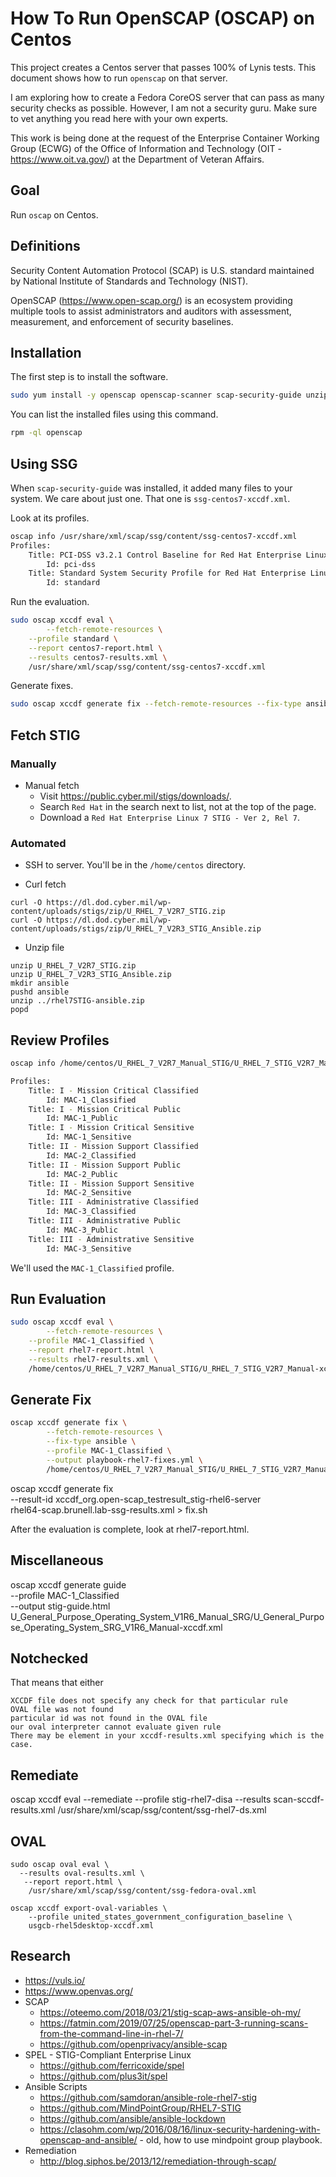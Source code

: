 # How To Run OpenSCAP (OSCAP) on Centos

This project creates a Centos server that passes 100% of Lynis tests. This document shows how to run `openscap` on that server.

I am exploring how to create a Fedora CoreOS server that can pass as many security checks as possible. However, I am not a security guru. Make sure to vet anything you read here with your own experts.

This work is being done at the request of the Enterprise Container Working Group (ECWG) of the Office of Information and Technology (OIT - https://www.oit.va.gov/) at the Department of Veteran Affairs.

## Goal

Run `oscap` on Centos.

## Definitions

Security Content Automation Protocol (SCAP) is U.S. standard maintained by National Institute of Standards and Technology (NIST).

OpenSCAP (https://www.open-scap.org/) is an ecosystem providing multiple tools to assist administrators and auditors with assessment, measurement, and enforcement of security baselines.

## Installation

The first step is to install the software.

```bash
sudo yum install -y openscap openscap-scanner scap-security-guide unzip
```

You can list the installed files using this command.

```bash
rpm -ql openscap
```

## Using SSG

When `scap-security-guide` was installed, it added many files to your system. We care about just one. That one is `ssg-centos7-xccdf.xml`.

Look at its profiles.

```bash
oscap info /usr/share/xml/scap/ssg/content/ssg-centos7-xccdf.xml
Profiles:
	Title: PCI-DSS v3.2.1 Control Baseline for Red Hat Enterprise Linux 7
		Id: pci-dss
	Title: Standard System Security Profile for Red Hat Enterprise Linux 7
		Id: standard
```

Run the evaluation.

```bash
sudo oscap xccdf eval \
		--fetch-remote-resources \
    --profile standard \
    --report centos7-report.html \
    --results centos7-results.xml \
    /usr/share/xml/scap/ssg/content/ssg-centos7-xccdf.xml
```

Generate fixes.

```bash
sudo oscap xccdf generate fix --fetch-remote-resources --fix-type ansible --profile standard --output playbook-centos7-fixes.yml /usr/share/xml/scap/ssg/content/ssg-centos7-xccdf.xml
```

## Fetch STIG

### Manually

* Manual fetch
	* Visit https://public.cyber.mil/stigs/downloads/.
	* Search `Red Hat` in the search next to list, not at the top of the page.
	* Download a `Red Hat Enterprise Linux 7 STIG - Ver 2, Rel 7`.

### Automated

* SSH to server. You'll be in the `/home/centos` directory.

* Curl fetch

```
curl -O https://dl.dod.cyber.mil/wp-content/uploads/stigs/zip/U_RHEL_7_V2R7_STIG.zip
curl -O https://dl.dod.cyber.mil/wp-content/uploads/stigs/zip/U_RHEL_7_V2R3_STIG_Ansible.zip
```

* Unzip file

```
unzip U_RHEL_7_V2R7_STIG.zip
unzip U_RHEL_7_V2R3_STIG_Ansible.zip
mkdir ansible
pushd ansible
unzip ../rhel7STIG-ansible.zip
popd
```

## Review Profiles

```bash
oscap info /home/centos/U_RHEL_7_V2R7_Manual_STIG/U_RHEL_7_STIG_V2R7_Manual-xccdf.xml | more

Profiles:
	Title: I - Mission Critical Classified
		Id: MAC-1_Classified
	Title: I - Mission Critical Public
		Id: MAC-1_Public
	Title: I - Mission Critical Sensitive
		Id: MAC-1_Sensitive
	Title: II - Mission Support Classified
		Id: MAC-2_Classified
	Title: II - Mission Support Public
		Id: MAC-2_Public
	Title: II - Mission Support Sensitive
		Id: MAC-2_Sensitive
	Title: III - Administrative Classified
		Id: MAC-3_Classified
	Title: III - Administrative Public
		Id: MAC-3_Public
	Title: III - Administrative Sensitive
		Id: MAC-3_Sensitive
```

We'll used the `MAC-1_Classified` profile.

## Run Evaluation

```bash
sudo oscap xccdf eval \
		--fetch-remote-resources \
    --profile MAC-1_Classified \
    --report rhel7-report.html \
    --results rhel7-results.xml \
    /home/centos/U_RHEL_7_V2R7_Manual_STIG/U_RHEL_7_STIG_V2R7_Manual-xccdf.xml
```

## Generate Fix

```bash
oscap xccdf generate fix \
		--fetch-remote-resources \
		--fix-type ansible \
		--profile MAC-1_Classified \
		--output playbook-rhel7-fixes.yml \
		/home/centos/U_RHEL_7_V2R7_Manual_STIG/U_RHEL_7_STIG_V2R7_Manual-xccdf.xml
```

oscap xccdf generate fix \
  --result-id xccdf_org.open-scap_testresult_stig-rhel6-server \
	rhel64-scap.brunell.lab-ssg-results.xml > fix.sh

After the evaluation is complete, look at rhel7-report.html.

## Miscellaneous

oscap xccdf generate guide \
   --profile MAC-1_Classified \
    --output stig-guide.html \
    U_General_Purpose_Operating_System_V1R6_Manual_SRG/U_General_Purpose_Operating_System_SRG_V1R6_Manual-xccdf.xml

## Notchecked

That means that either

    XCCDF file does not specify any check for that particular rule
    OVAL file was not found
    particular id was not found in the OVAL file
    our oval interpreter cannot evaluate given rule
    There may be element in your xccdf-results.xml specifying which is the case.


## Remediate

oscap xccdf eval --remediate --profile stig-rhel7-disa --results scan-sccdf-results.xml /usr/share/xml/scap/ssg/content/ssg-rhel7-ds.xml

## OVAL

```
sudo oscap oval eval \
  --results oval-results.xml \
   --report report.html \
    /usr/share/xml/scap/ssg/content/ssg-fedora-oval.xml

oscap xccdf export-oval-variables \
    --profile united_states_government_configuration_baseline \
    usgcb-rhel5desktop-xccdf.xml
```

## Research

* https://vuls.io/
* https://www.openvas.org/
* SCAP
	* https://oteemo.com/2018/03/21/stig-scap-aws-ansible-oh-my/
	* https://fatmin.com/2019/07/25/openscap-part-3-running-scans-from-the-command-line-in-rhel-7/
	* https://github.com/openprivacy/ansible-scap
* SPEL - STIG-Compliant Enterprise Linux
	* https://github.com/ferricoxide/spel
	* https://github.com/plus3it/spel
* Ansible Scripts
	* https://github.com/samdoran/ansible-role-rhel7-stig
	* https://github.com/MindPointGroup/RHEL7-STIG
	* https://github.com/ansible/ansible-lockdown
	* https://clasohm.com/wp/2016/08/16/linux-security-hardening-with-openscap-and-ansible/ - old, how to use mindpoint group playbook.
* Remediation
	* http://blog.siphos.be/2013/12/remediation-through-scap/
